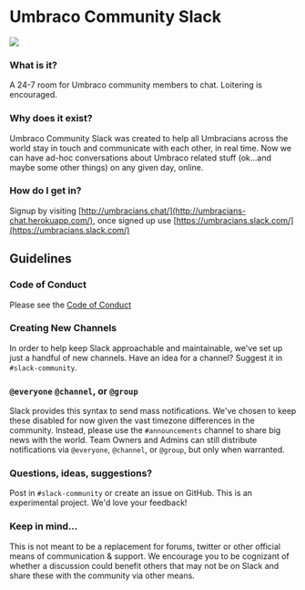 # Umbraco Community Slack #

![](http://umbracians-chat.herokuapp.com/badge.svg)

### What is it? ###
A 24-7 room for Umbraco community members to chat. Loitering is encouraged. 

### Why does it exist? ###
Umbraco Community Slack was created to help all Umbracians across the world stay in touch and communicate with each other, in real time. Now we can have ad-hoc conversations about Umbraco related stuff (ok...and maybe some other things) on any given day, online. 

### How do I get in? ###
Signup by visiting [http://umbracians.chat/](http://umbracians-chat.herokuapp.com/), once signed up use [https://umbracians.slack.com/](https://umbracians.slack.com/)

## Guidelines

### Code of Conduct ###
Please see the [Code of Conduct](https://github.com/tomfulton/umbraco-community-slack/blob/master/code-of-conduct.md)

### Creating New Channels ###
In order to help keep Slack approachable and maintainable, we've set up just a handful of new channels.  Have an idea for a channel?  Suggest it in `#slack-community`.

### `@everyone` `@channel`, or `@group` ###
Slack provides this syntax to send mass notifications.  We've chosen to keep these disabled for now given the vast timezone differences in the community.  Instead, please use the `#announcements` channel to share big news with the world.  Team Owners and Admins can still distribute notifications via `@everyone`, `@channel`, or `@group`, but only when warranted.

### Questions, ideas, suggestions? ###
Post in `#slack-community` or create an issue on GitHub.  This is an experimental project.  We'd love your feedback! 

### Keep in mind... ###
This is not meant to be a replacement for forums, twitter or other official means of communication & support.  We encourage you to be cognizant of whether a discussion could benefit others that may not be on Slack and share these with the community via other means.  
